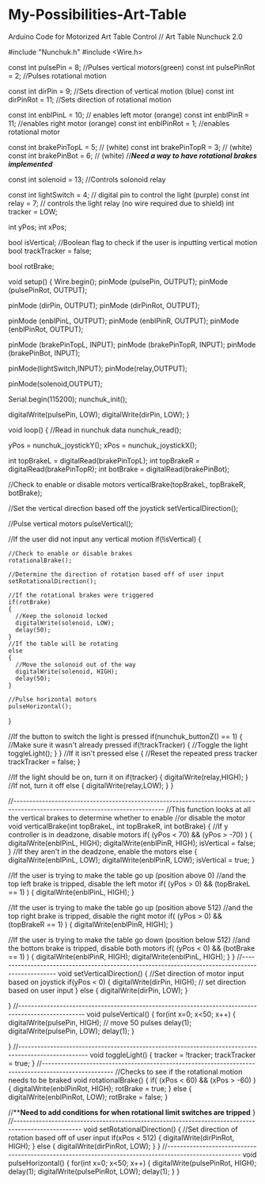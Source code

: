# My-Possibilities-Art-Table
Arduino Code for Motorized Art Table Control // Art Table Nunchuck 2.0

#include "Nunchuk.h"
#include <Wire.h>


const int pulsePin = 8; //Pulses vertical motors(green)
const int pulsePinRot = 2; //Pulses rotational motion

const int dirPin = 9; //Sets direction of vertical motion (blue)
const int dirPinRot = 11; //Sets direction of rotational motion

const int enblPinL = 10; // enables left motor (orange)
const int enblPinR = 11; //enables right motor (orange)
const int enblPinRot = 1; //enables rotational motor

const int brakePinTopL = 5; // (white)
const int brakePinTopR = 3; // (white)
const int brakePinBot = 6; // (white) 
//***Need a way to have rotational brakes implemented***

const int solenoid = 13; //Controls solonoid relay

const int lightSwitch = 4; // digital pin to control the light (purple)
const int relay = 7; // controls the light relay (no wire required due to shield)
int tracker = LOW;

int yPos;
int xPos;

bool isVertical; //Boolean flag to check if the user is inputting vertical motion
bool trackTracker = false;

bool rotBrake;

void setup()
{
  Wire.begin();
  pinMode (pulsePin, OUTPUT);
  pinMode (pulsePinRot, OUTPUT);
  
  pinMode (dirPin, OUTPUT);
  pinMode (dirPinRot, OUTPUT);
  
  pinMode (enblPinL, OUTPUT);
  pinMode (enblPinR, OUTPUT);
  pinMode (enblPinRot, OUTPUT);
  
  pinMode (brakePinTopL, INPUT);
  pinMode (brakePinTopR, INPUT);
  pinMode (brakePinBot, INPUT);
 
  pinMode(lightSwitch,INPUT);
  pinMode(relay,OUTPUT);

  pinMode(solenoid,OUTPUT);
  
  Serial.begin(115200);
  nunchuk_init(); 

  digitalWrite(pulsePin, LOW);
  digitalWrite(dirPin, LOW);
}

void loop()
{
  //Read in nunchuk data
  nunchuk_read();
  
  yPos = nunchuk_joystickY();
  xPos = nunchuk_joystickX();

  int topBrakeL = digitalRead(brakePinTopL);
  int topBrakeR = digitalRead(brakePinTopR);
  int botBrake = digitalRead(brakePinBot);

  //Check to enable or disable motors 
  verticalBrake(topBrakeL, topBrakeR, botBrake);

  //Set the vertical direction based off the joystick
  setVerticalDirection();

  //Pulse vertical motors
  pulseVertical();

  //If the user did not input any vertical motion
  if(!isVertical)
  {
 
    //Check to enable or disable brakes
    rotationalBrake();

    //Determine the direction of rotation based off of user input
    setRotationalDirection();

    //If the rotational brakes were triggered
    if(rotBrake)
    {
      //Keep the solonoid locked
      digitalWrite(solenoid, LOW);
      delay(50);
    }
    //If the table will be rotating
    else
    {
      //Move the solonoid out of the way
      digitalWrite(solenoid, HIGH);
      delay(50);
    }

    //Pulse horizontal motors
    pulseHorizontal();
  }


  //If the button to switch the light is pressed
  if(nunchuk_buttonZ() == 1)
  {
    //Make sure it wasn't already pressed
    if(!trackTracker)
    {
      //Toggle the light
      toggleLight();
    }
  }
  //If it isn't pressed
  else
  {
    //Reset the repeated press tracker
    trackTracker = false;
  }

  //If the light should be on, turn it on
  if(tracker)
  {
    digitalWrite(relay,HIGH);
  }
  //If not, turn it off
  else
  {
    digitalWrite(relay,LOW);
  }
}

//-----------------------------------------------------------------------------------------------------------------------------
//This function looks at all the vertical brakes to determine whether to enable
//or disable the motor
void verticalBrake(int topBrakeL, int topBrakeR, int botBrake)
{
  //If y controller is in deadzone, disable motors
  if( (yPos < 70) && (yPos > -70) )
  {
     digitalWrite(enblPinL, HIGH); 
     digitalWrite(enblPinR, HIGH);
     isVertical = false;
  }
  //If they aren't in the deadzone, enable the motors
  else
  {
     digitalWrite(enblPinL, LOW); 
     digitalWrite(enblPinR, LOW);
     isVertical = true;
  }

  //If the user is trying to make the table go up (position above 0)
  //and the top left brake is tripped, disable the left motor
  if( (yPos > 0) && (topBrakeL == 1) )
  {
     digitalWrite(enblPinL, HIGH);
  }
  
  //If the user is trying to make the table go up (position above 512)
  //and the top right brake is tripped, disable the right motor
  if( (yPos > 0) && (topBrakeR == 1) )
  {
     digitalWrite(enblPinR, HIGH);
  }

  //If the user is trying to make the table go down (position below 512)
  //and the bottom brake is tripped, disable both motors
  if( (yPos < 0) && (botBrake == 1) )
  {
     digitalWrite(enblPinR, HIGH);
     digitalWrite(enblPinL, HIGH);
  }
}
//-------------------------------------------------------------------------------------------------
void setVerticalDirection()
{
  //Set direction of motor input based on joystick
  if(yPos < 0)
  {
    digitalWrite(dirPin, HIGH); // set direction based on user input
  }
  else 
  {
    digitalWrite(dirPin, LOW);
  }

}
//---------------------------------------------------------------------------------------------------
void pulseVertical()
{
  for(int x=0; x<50; x++)
  {
    digitalWrite(pulsePin, HIGH); // move 50 pulses
    delay(1);
    digitalWrite(pulsePin, LOW);
    delay(1);
  }

}
//----------------------------------------------------------------------------------------------------
void toggleLight()
{
  tracker = !tracker;
  trackTracker = true;
}
//----------------------------------------------------------------------------------------------------
//Checks to see if the rotational motion needs to be braked
void rotationalBrake()
{
  if( (xPos < 60) && (xPos > -60) )
  {
      digitalWrite(enblPinRot, HIGH);
      rotBrake = true;
  }
  else
  {
      digitalWrite(enblPinRot, LOW);
      rotBrake = false;
  }

  //****Need to add conditions for when rotational limit switches are tripped**
}
//---------------------------------------------------------------------------------------------------
void setRotationalDirection()
{
  //Set direction of rotation based off of user input
  if(xPos < 512)
  {
     digitalWrite(dirPinRot, HIGH);
  }
  else
  {
     digitalWrite(dirPinRot, LOW);
  }
}
//-----------------------------------------------------------------------------------------------------
void pulseHorizontal()
{
  for(int x=0; x<50; x++)
  {
     digitalWrite(pulsePinRot, HIGH); 
     delay(1);
     digitalWrite(pulsePinRot, LOW);
     delay(1);
  }
}



